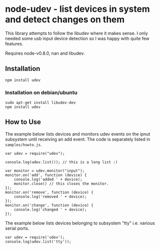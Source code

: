 # node-udev - list devices in system and detect changes on them

This library attempts to follow the libudev where it makes sense. I only needed some usb input device detection so I was happy with quite few features.

Requires node-v0.8.0, nan and libudev.

## Installation

    npm install udev

### Installation on debian/ubuntu

    sudo apt-get install libudev-dev
    npm install udev

## How to Use

The example below lists devices and monitors udev events on the ipnut subsystem until receiving an add event. The code is separately listed in `samples/howto.js`.

    var udev = require("udev");

    console.log(udev.list()); // this is a long list :)

    var monitor = udev.monitor("input");
    monitor.on('add', function (device) {
        console.log('added ' + device);
        monitor.close() // this closes the monitor.
    });
    monitor.on('remove', function (device) {
        console.log('removed ' + device);
    });
    monitor.on('change', function (device) {
        console.log('changed ' + device);
    });
    
The example below lists devices belonging to subsystem "tty" i.e. various serial ports.

    var udev = require('udev');
    console.log(udev.list('tty'));
